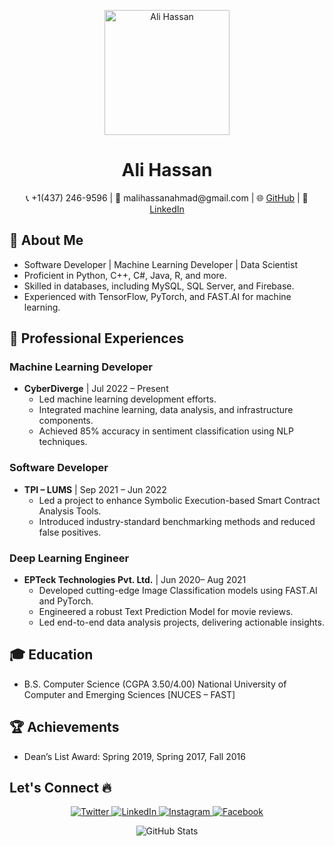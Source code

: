 <p align="center">
  <img src="https://your-image-link-here.png" alt="Ali Hassan" width="200"/>
</p>

<h1 align="center">Ali Hassan</h1>

<p align="center">
  📞 +1(437) 246-9596 | 📧 malihassanahmad@gmail.com | 🌐 <a href="https://github.com/theAliHassan">GitHub</a> | 💼 <a href="https://www.linkedin.com/in/your-linkedin-profile">LinkedIn</a>
</p>

## 🚀 About Me

- Software Developer | Machine Learning Developer | Data Scientist
- Proficient in Python, C++, C#, Java, R, and more.
- Skilled in databases, including MySQL, SQL Server, and Firebase.
- Experienced with TensorFlow, PyTorch, and FAST.AI for machine learning.

## 💼 Professional Experiences

### Machine Learning Developer

- **CyberDiverge** | Jul 2022 – Present
  - Led machine learning development efforts.
  - Integrated machine learning, data analysis, and infrastructure components.
  - Achieved 85% accuracy in sentiment classification using NLP techniques.

### Software Developer

- **TPI – LUMS** | Sep 2021 – Jun 2022
  - Led a project to enhance Symbolic Execution-based Smart Contract Analysis Tools.
  - Introduced industry-standard benchmarking methods and reduced false positives.

### Deep Learning Engineer

- **EPTeck Technologies Pvt. Ltd.** | Jun 2020– Aug 2021
  - Developed cutting-edge Image Classification models using FAST.AI and PyTorch.
  - Engineered a robust Text Prediction Model for movie reviews.
  - Led end-to-end data analysis projects, delivering actionable insights.

## 🎓 Education

- B.S. Computer Science (CGPA 3.50/4.00)
  National University of Computer and Emerging Sciences [NUCES – FAST]

## 🏆 Achievements

- Dean’s List Award: Spring 2019, Spring 2017, Fall 2016

## Let's Connect 🔥

<p align="center">
  <a href="https://twitter.com/thealihassan_">
    <img src="https://img.icons8.com/fluent/48/000000/twitter.png" alt="Twitter" />
  </a>
  <a href="https://www.linkedin.com/in/thealihassanahmad/">
    <img src="https://img.icons8.com/fluent/48/000000/linkedin.png" alt="LinkedIn" />
  </a>
  <a href="https://www.instagram.com/_thealihassan/">
    <img src="https://img.icons8.com/fluent/48/000000/instagram-new.png" alt="Instagram" />
  </a>
  <a href="https://www.facebook.com/your-facebook-profile">
    <img src="https://img.icons8.com/fluent/48/000000/facebook-new.png" alt="Facebook" />
  </a>
</p>

<p align="center">
  <img src="https://github-readme-stats.vercel.app/api?username=theAliHassan&show_icons=true&theme=dark" alt="GitHub Stats" />
</p>
